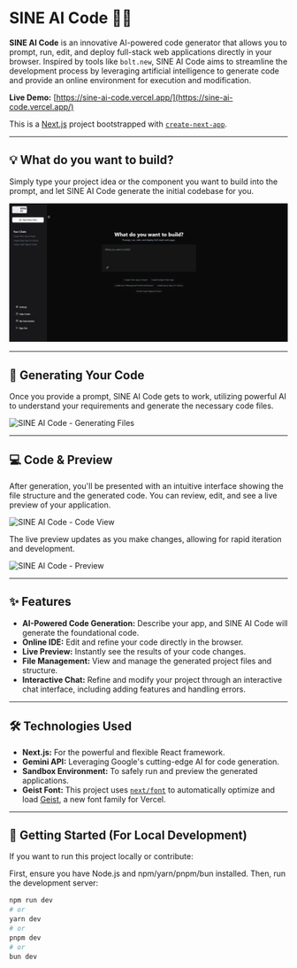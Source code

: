 # SINE AI Code 🤖✨

**SINE AI Code** is an innovative AI-powered code generator that allows you to prompt, run, edit, and deploy full-stack web applications directly in your browser. Inspired by tools like `bolt.new`, SINE AI Code aims to streamline the development process by leveraging artificial intelligence to generate code and provide an online environment for execution and modification.

**Live Demo:** [https://sine-ai-code.vercel.app/](https://sine-ai-code.vercel.app/)

This is a [Next.js](https://nextjs.org) project bootstrapped with [`create-next-app`](https://github.com/vercel/next.js/tree/canary/packages/create-next-app).

---

## 💡 What do you want to build?

Simply type your project idea or the component you want to build into the prompt, and let SINE AI Code generate the initial codebase for you.

![SINE AI Code - Prompt Screen](screenshots/PromptScreen.png)

---

## 🚀 Generating Your Code

Once you provide a prompt, SINE AI Code gets to work, utilizing powerful AI to understand your requirements and generate the necessary code files.

![SINE AI Code - Generating Files](image_c4b46c.jpg)

---

## 💻 Code & Preview

After generation, you'll be presented with an intuitive interface showing the file structure and the generated code. You can review, edit, and see a live preview of your application.

![SINE AI Code - Code View](image_c4bc31.png)

The live preview updates as you make changes, allowing for rapid iteration and development.

![SINE AI Code - Preview](image_c4c38c.png)

---

## ✨ Features

* **AI-Powered Code Generation:** Describe your app, and SINE AI Code will generate the foundational code.
* **Online IDE:** Edit and refine your code directly in the browser.
* **Live Preview:** Instantly see the results of your code changes.
* **File Management:** View and manage the generated project files and structure.
* **Interactive Chat:** Refine and modify your project through an interactive chat interface, including adding features and handling errors.

---

## 🛠️ Technologies Used

* **Next.js:** For the powerful and flexible React framework.
* **Gemini API:** Leveraging Google's cutting-edge AI for code generation.
* **Sandbox Environment:** To safely run and preview the generated applications.
* **Geist Font:** This project uses [`next/font`](https://nextjs.org/docs/app/building-your-application/optimizing/fonts) to automatically optimize and load [Geist](https://vercel.com/font), a new font family for Vercel.

---

## 🚀 Getting Started (For Local Development)

If you want to run this project locally or contribute:

First, ensure you have Node.js and npm/yarn/pnpm/bun installed. Then, run the development server:

```bash
npm run dev
# or
yarn dev
# or
pnpm dev
# or
bun dev
